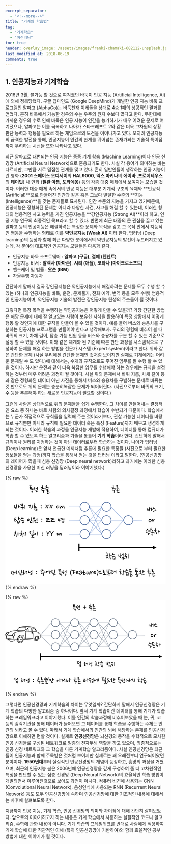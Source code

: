 ```yaml
---
excerpt_separator: 
  - "<!--more-->"
title: "기계의 학습법"
tag: 
  - "기계학습"
  - "머신러닝"
toc: true
header: overlay_image: /assets/images/franki-chamaki-682112-unsplash.jpg
last_modified_at: 2018-06-19
comments: true
---
```




## 1. 인공지능과 기계학습

  2016년 3월, 불가능 할 것으로 여겨졌던 바둑이 인공 지능 (Artificial Intelligence, AI)에 의해 정복당했다.  구글 딥마인드 (Google DeepMind)가 개발한 인공 지능 바둑 프로그램인 알파고 (AlphaGo)는 바둑천재 이세돌을 상대로 4승 1패의 성공적인 결과를 얻었다. 흔히 바둑에서 가능한 경우의 수는 우주의 원자 수보다 많다고 한다.  무한대에 가까운 경우의 수로 인해 바둑은 인공 지능이 인간을 능가하기가 매우 어려운 문제로 여겨졌으나, 알파고는 이를 극복하고 나아가 스타크래프트 2와 같은 더욱 고차원의 상황 판단 능력과 행동을 필요로 하는 게임으로의 도전을 이어나가고 있다.  오히려 인공지능의 급격한 발전을 통해, 인공지능이 인간의 한계를 뛰어넘는 존재가되는 기술적 특이점 까지 우려하는 시선들 또한 나타나고 있다. 

<!--more-->

  최근 알파고로 대변되는 인공 지능은 종종 기계 학습 (Machine Learning)이나 인공 신경망 (Artificial Neural Network)으로 혼용되기도 한다. 사실 각 용어가 의미하는 바는 다르지만, 그만큼 서로 밀접한 관계를 맺고 있다. 흔히 일반인들이 생각하는 인공 지능이란 영화 (**2001 스페이스 오디세이**의 **HAL9000**, **엑스 마키나**의 **에이바** ,**프로메테우스**의 **데이빗**) 나 만화 (**철완 아톰**, **도라에몽**) 등의 각종 대중 매체에서 보여지는 모습일 것이다. 이러한 대중 매체 속에서의 인공 지능은 대부분 기계적 구조의 육체와 **인공적 (Artificial)**으로 만들어진 인간과 같은 혹은 그보다 발달한 수준의 **지능 (Intelligence)**을 갖는 존재들로 묘사된다. 인간 수준의 지능을 가지고 있기때문에, 인공지능은 정형화된 문제뿐 아니라 다양한 사건, 사고를 해결 할 수 있는데, 이러한 형태의 범용적인  사고 능력을 가진 인공지능을 **강인공지능 (Strong AI)**이라 하고, 인공 지능 연구의 최종적인 목표라고 할 수 있다. 반면에 최근 대중의 큰 관심을 끌고 있는 알파고 등의 인공지능은 해결하려는 특정한 문제와 목적을 갖고 그 목적 안에서 지능적인 행동을 수행하는 형태로 이를 **약인공지능 (Weak AI)** 이라 한다.  딥러닝 (Deep learning)의 등장과 함께 최근 다양한 분야에서의 약인공지능의 발전이 두드러지고 있는데, 각 분야의 대표적인 인공지능 모델들은 다음과 같다. 

- 인공지능 바둑 소프트웨어 : **알파고 (구글), 절예 (텐센트)**
- 인공지능 비서 : **알렉사 (아마존)**, **시리 (애플)**, **코타나 (마이크로소프트)**
- 헬스케어 및 법률 : **왓슨 (IBM)**
- 자율주행 자동차 

간단하게 말해서 결국 강인공지능은 약인공지능에서 해결하려는 문제를 모두 수행 할 수 있는 (하나의 인공지능을 바둑, 운전, 문제풀기, 전화 예약, 번역 등을 모두 수행) 범용적인 인공지능이며, 약인공지능 기술의 발전은 강인공지능 탄생의 주춧돌이 될 것이다. 

그렇다면 특정 목적을 수행하는 약인공지능은 어떻게 만들 수 있을까? 가장 간단한 방법은 해당 문제에 대해 잘 알고있는 사람이  보유한 지식을 활용하여 특정 상황에서 어떻게 행동 할 것인지에 대한 규칙을 만들어 볼 수 있을 것이다. 예를 들어 버스와 승용차를 구분하는 인공지능 프로그램을 만들어야 한다고 생각해보자. 우리의 경험에 비추어 볼 때 바퀴의 크기, 차체 길이, 탑승 가능 인원 등을 버스와 승용차를 구분 할 수 있는 기준으로 설정 할 수 있을 것이다. 이와 같은 체계화 된 기준에 따른 판단 과정을 시스템적으로 구성하여 문제를 해결 하는 방법을 전문가 시스템 (Expert system)이라고 한다.  위와 같은 간단한 문제 (사실 우리에겐 간단한 문제인 것처럼 보이지만 실제로 기계에게는 어려운 문제일 수 도 있다.)에 대해서는, 수개의 규칙으로도 주어진 임무를 잘 수행 할 수 있을 것이다. 하지만 운전과 같이 더욱 복잡한 임무를 수행해야 하는 경우에는 규칙을 설정하는 것부터 매우 어려운 과정이 될 것이다. 사실 위의 문제에서 바퀴 지름, 차체 길이 등과 같은 정형화된 데이터 아닌 사진을 통해서 버스와 승용차를 구별하는 문제로 바뀌는 것 만으로도 위의 문제는 충분히복잡한 문제가 되어버린다. (사진으로부터 바퀴의 크기, 수 등을 추론해야 하는 새로운 인공지능이 필요할 것이다.) 



그런데 사람은 상대적으로 위의 문제들을 쉽게 수행한다. 그 차이를 만들어내는 결정적인 요소 중 하나는 바로 사람의 의사결정 과정에서 학습이 수반되기 때문이다. 학습에서는 누군가 직접적으로 규칙들을 입력해 주는 것이라기보다, 관찰 가능한 데이터를 바탕으로 규칙뿐만 아니라 규칙에 필요한 데이터 혹은 특징 (Feature)까지 배우고 생성하게 되는 것이다. 이러한 학습의 과정을 인공지능 개발에 적용하여, 데이터를 통해 컴퓨터가 학습 할 수 있도록 하는 알고리즘과 기술을 통틀어 **기계 학습**이라 한다. 간단하게 말해서 규칙이나 원리를  지정하는 것이 아닌 데이터로부터 학습하는 것이다. 나아가 딥러닝 (Deep learning)은 앞서 언급한 예제처럼 추론에 필요한 특징들 (사진으로 부터 필요한 정보들을 얻는 과정)까지 학습을 통해서 얻는 것을 딥러닝 이라고 말한다.  (인공신경망의 레이어가 많을때 심층 신경망 (Deep neural network)라하고 과거에는 이러한 심층 신경망을 사용한 머신 러닝을 딥러닝이라 이야기했다.)

{% raw %}![alt](/assets/images/fig1.png){% endraw %}


{% raw %}![alt](/assets/images/fig2.png){% endraw %}

그렇다면 인공신경망과 기계학습의 차이는 무엇일까? 간단하게 말해서 인공신경망은 기계 학습의 다양한 알고리즘 중 하나이다. 앞서 기계 학습이란 데이터를 통해 기계가 학습하는 프레임워크라고 이야기했다. 이를 인간의 학습과정에 비추어보았을 때 눈, 귀, 코 등의 감각기관을 통해 데이터가 들어오면 그 데이터를 통해 학습을 수행하는 주체는 인간의 뇌라고 볼 수 있다. 따라서 기계 학습에서의 인간의 뇌에 해당하는 존재를 인공신경망으로 이해하면 편할 것이다.  실제로 **인공신경망**은 뇌신경의 동작을 수학적으로 모사한 인공 신경들로 구성된 네트워크로 일종의 전자두뇌 역할을 하고 있으며, 최종적으로는 인공 신경 네트워크와 그 학습을 다룬 기계학습 알고리즘이다. 사실 인공신경망은 최근들어 인공지능과 함께 주목받은 것처럼 보이지만 실제로는 꽤 오래전부터 연구되어왔던 분야이다. **1950년대**부터 실질적인 인공신경망의 개념이 등장하고, 흥망의 과정을 거쳤으며, 최근의 인공지능 붐은 2006년에 인공신경망을 깊게 구성하여 좀 더 고차원적인 특징을 판단할 수 있는 심층 신경망 (Deep Neural Network)의 효율적인 학습 방법이 개발되면서 이루어진것으로 보아도 과언이 아니다. 컴퓨터 비젼에 사용되는 CNN (Convolutional Neural Network), 음성인식에 사용되는 RNN (Recurrent Neural Network) 등도 모두 인공신경망에 속하며 인공신경망에 대한 기초적인 내용에 대해서는 차후에 살펴보도록 한다.

지금까지 인공 지능, 기계 학습, 인공 신경망의 의미와 차이점에 대해 간단히 살펴보았다. 앞으로의 이야기하고자 하는 내용은 기계 학습에서 사용하는 실질적인 코드나 알고리즘, 수학에 관한 내용이 아니다. 기계 학습의 프레임워크를 반대로 사람에게 적용하여 기계 학습에 대한 직관적인 이해 (특히 인공신경망에 기반하여)와 함께 효율적인 공부 방법에 대한 이야기가 될 것이다. 